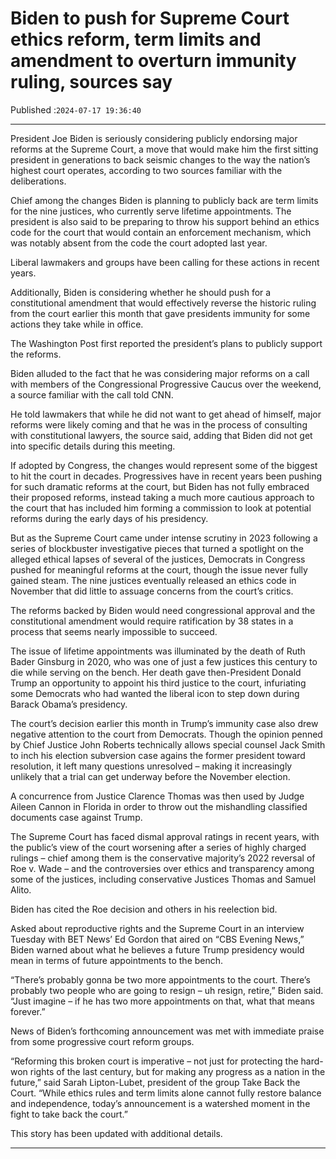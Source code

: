 # Biden to push for Supreme Court ethics reform, term limits and amendment to overturn immunity ruling, sources say

Published :`2024-07-17 19:36:40`

---

President Joe Biden is seriously considering publicly endorsing major reforms at the Supreme Court, a move that would make him the first sitting president in generations to back seismic changes to the way the nation’s highest court operates, according to two sources familiar with the deliberations.

Chief among the changes Biden is planning to publicly back are term limits for the nine justices, who currently serve lifetime appointments. The president is also said to be preparing to throw his support behind an ethics code for the court that would contain an enforcement mechanism, which was notably absent from the code the court adopted last year.

Liberal lawmakers and groups have been calling for these actions in recent years.

Additionally, Biden is considering whether he should push for a constitutional amendment that would effectively reverse the historic ruling from the court earlier this month that gave presidents immunity for some actions they take while in office.

The Washington Post first reported the president’s plans to publicly support the reforms.

Biden alluded to the fact that he was considering major reforms on a call with members of the Congressional Progressive Caucus over the weekend, a source familiar with the call told CNN.

He told lawmakers that while he did not want to get ahead of himself, major reforms were likely coming and that he was in the process of consulting with constitutional lawyers, the source said, adding that Biden did not get into specific details during this meeting.

If adopted by Congress, the changes would represent some of the biggest to hit the court in decades. Progressives have in recent years been pushing for such dramatic reforms at the court, but Biden has not fully embraced their proposed reforms, instead taking a much more cautious approach to the court that has included him forming a commission to look at potential reforms during the early days of his presidency.

But as the Supreme Court came under intense scrutiny in 2023 following a series of blockbuster investigative pieces that turned a spotlight on the alleged ethical lapses of several of the justices, Democrats in Congress pushed for meaningful reforms at the court, though the issue never fully gained steam. The nine justices eventually released an ethics code in November that did little to assuage concerns from the court’s critics.

The reforms backed by Biden would need congressional approval and the constitutional amendment would require ratification by 38 states in a process that seems nearly impossible to succeed.

The issue of lifetime appointments was illuminated by the death of Ruth Bader Ginsburg in 2020, who was one of just a few justices this century to die while serving on the bench. Her death gave then-President Donald Trump an opportunity to appoint his third justice to the court, infuriating some Democrats who had wanted the liberal icon to step down during Barack Obama’s presidency.

The court’s decision earlier this month in Trump’s immunity case also drew negative attention to the court from Democrats. Though the opinion penned by Chief Justice John Roberts technically allows special counsel Jack Smith to inch his election subversion case agains the former president toward resolution, it left many questions unresolved – making it increasingly unlikely that a trial can get underway before the November election.

A concurrence from Justice Clarence Thomas was then used by Judge Aileen Cannon in Florida in order to throw out the mishandling classified documents case against Trump.

The Supreme Court has faced dismal approval ratings in recent years, with the public’s view of the court worsening after a series of highly charged rulings – chief among them is the conservative majority’s 2022 reversal of Roe v. Wade – and the controversies over ethics and transparency among some of the justices, including conservative Justices Thomas and Samuel Alito.

Biden has cited the Roe decision and others in his reelection bid.

Asked about reproductive rights and the Supreme Court in an interview Tuesday with BET News’ Ed Gordon that aired on “CBS Evening News,” Biden warned about what he believes a future Trump presidency would mean in terms of future appointments to the bench.

“There’s probably gonna be two more appointments to the court. There’s probably two people who are going to resign – uh resign, retire,” Biden said. “Just imagine – if he has two more appointments on that, what that means forever.”

News of Biden’s forthcoming announcement was met with immediate praise from some progressive court reform groups.

“Reforming this broken court is imperative – not just for protecting the hard-won rights of the last century, but for making any progress as a nation in the future,” said Sarah Lipton-Lubet, president of the group Take Back the Court. “While ethics rules and term limits alone cannot fully restore balance and independence, today’s announcement is a watershed moment in the fight to take back the court.”

This story has been updated with additional details.

---

